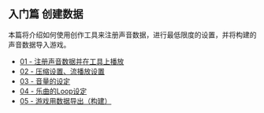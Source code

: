 ## 入门篇 创建数据
本篇将介绍如何使用创作工具来注册声音数据，进行最低限度的设置，并将构建的声音数据导入游戏。

* <a href="ADX_Part_01.md" target="_blank">01 - 注册声音数据并在工具上播放</a>
* <a href="ADX_Part_02.md" target="_blank">02 - 压缩设置、流播放设置</a>
* <a href="ADX_Part_03.md" target="_blank">03 - 音量的设定</a>
* <a href="ADX_Part_03.md" target="_blank">04 - 乐曲的Loop设定</a>
* <a href="ADX_Part_03.md" target="_blank">05 - 游戏用数据导出（构建）</a>